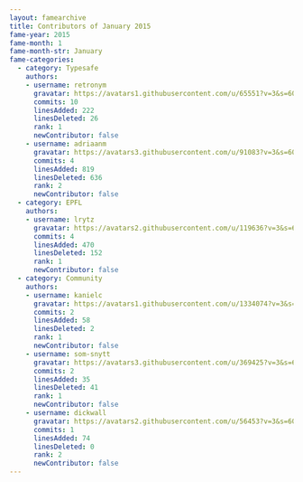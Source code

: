 ```yaml
---
layout: famearchive
title: Contributors of January 2015
fame-year: 2015
fame-month: 1
fame-month-str: January
fame-categories:
  - category: Typesafe
    authors:
    - username: retronym
      gravatar: https://avatars1.githubusercontent.com/u/65551?v=3&s=60
      commits: 10
      linesAdded: 222
      linesDeleted: 26
      rank: 1
      newContributor: false
    - username: adriaanm
      gravatar: https://avatars3.githubusercontent.com/u/91083?v=3&s=60
      commits: 4
      linesAdded: 819
      linesDeleted: 636
      rank: 2
      newContributor: false
  - category: EPFL
    authors:
    - username: lrytz
      gravatar: https://avatars2.githubusercontent.com/u/119636?v=3&s=60
      commits: 4
      linesAdded: 470
      linesDeleted: 152
      rank: 1
      newContributor: false
  - category: Community
    authors:
    - username: kanielc
      gravatar: https://avatars1.githubusercontent.com/u/1334074?v=3&s=60
      commits: 2
      linesAdded: 58
      linesDeleted: 2
      rank: 1
      newContributor: false
    - username: som-snytt
      gravatar: https://avatars3.githubusercontent.com/u/369425?v=3&s=60
      commits: 2
      linesAdded: 35
      linesDeleted: 41
      rank: 1
      newContributor: false
    - username: dickwall
      gravatar: https://avatars2.githubusercontent.com/u/56453?v=3&s=60
      commits: 1
      linesAdded: 74
      linesDeleted: 0
      rank: 2
      newContributor: false
---
```

